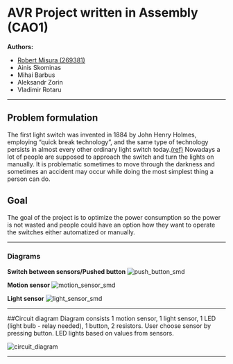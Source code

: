 # AVR Project written in Assembly (CAO1)

**Authors:**
   - [Robert Misura (269381)](github.com/R0b1S)
   - Ainis Skominas
   - Mihai Barbus
   - Aleksandr Zorin
   - Vladimir Rotaru
---

## Problem formulation
The first light switch was invented in 1884 by John Henry Holmes, employing “quick break technology”, and the same type of technology persists in almost every other ordinary light switch today.[(ref)](https://en.wikipedia.org/wiki/Light_switch) Nowadays a lot of people are supposed to approach the switch and turn the lights on manually. It is problematic sometimes to move through the darkness and sometimes an accident may occur while doing the most simplest thing a person can do.

## Goal
The goal of the project is to optimize the power consumption so the power is not wasted and people could have an option how they want to operate the switches either automatized or manually.

---
### Diagrams
**Switch between sensors/Pushed button**
![push_button_smd](https://github.com/R0b1S/3rd_Semester/blob/master/CAO1/08-Project/appendix/button_push_smd.png)

**Motion sensor**
![motion_sensor_smd](https://github.com/R0b1S/3rd_Semester/blob/master/CAO1/08-Project/appendix/motion_sensor_smd.png)

**Light sensor**
![light_sensor_smd](https://github.com/R0b1S/3rd_Semester/blob/master/CAO1/08-Project/appendix/light_sensor_smd.png)

---

##Circuit diagram
Diagram consists 1 motion sensor, 1 light sensor, 1 LED (light bulb - relay needed), 1 button, 2 resistors. User choose sensor by pressing button. LED lights based on values from sensors.

![circuit_diagram](https://github.com/R0b1S/3rd_Semester/blob/master/CAO1/08-Project/appendix/circuit_diagram.png)

---
